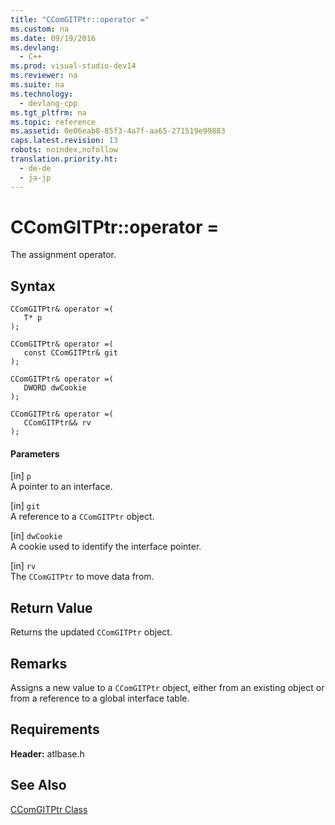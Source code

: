 ```yaml
---
title: "CComGITPtr::operator ="
ms.custom: na
ms.date: 09/19/2016
ms.devlang: 
  - C++
ms.prod: visual-studio-dev14
ms.reviewer: na
ms.suite: na
ms.technology: 
  - devlang-cpp
ms.tgt_pltfrm: na
ms.topic: reference
ms.assetid: 0e06eab8-85f3-4a7f-aa65-271519e99883
caps.latest.revision: 13
robots: noindex,nofollow
translation.priority.ht: 
  - de-de
  - ja-jp
---
```

# CComGITPtr::operator =
The assignment operator.  
  
## Syntax  
  
```  
CComGITPtr& operator =(  
   T* p   
);  
  
CComGITPtr& operator =(  
   const CComGITPtr& git   
);  
  
CComGITPtr& operator =(  
   DWORD dwCookie   
);  
  
CComGITPtr& operator =(  
   CComGITPtr&& rv  
);  
```  
  
#### Parameters  
 [in] `p`  
 A pointer to an interface.  
  
 [in] `git`  
 A reference to a `CComGITPtr` object.  
  
 [in] `dwCookie`  
 A cookie used to identify the interface pointer.  
  
 [in] `rv`  
 The `CComGITPtr` to move data from.  
  
## Return Value  
 Returns the updated `CComGITPtr` object.  
  
## Remarks  
 Assigns a new value to a `CComGITPtr` object, either from an existing object or from a reference to a global interface table.  
  
## Requirements  
 **Header:** atlbase.h  
  
## See Also  
 [CComGITPtr Class](../vs140/CComGITPtr-Class.md)